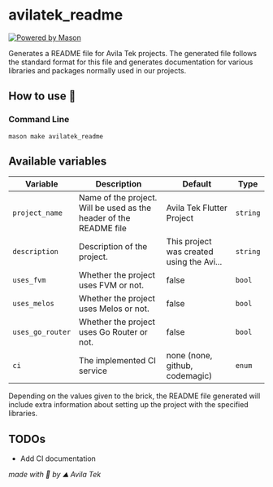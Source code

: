 # avilatek_readme

[![Powered by Mason](https://img.shields.io/endpoint?url=https%3A%2F%2Ftinyurl.com%2Fmason-badge)](https://github.com/felangel/mason)

Generates a README file for Avila Tek projects. The generated file follows the standard format for this file and generates documentation for various libraries and packages normally used in our projects.

## How to use 🚀

### Command Line 

```
mason make avilatek_readme
```

## Available variables

| Variable         | Description                                                        | Default                                   | Type     |
| ---------------- | ------------------------------------------------------------------ | ----------------------------------------- | -------- |
| `project_name`   | Name of the project. Will be used as the header of the README file | Avila Tek Flutter Project                 | `string` |
| `description`    | Description of the project.                                        | This project was created using the Avi... | `string` |
| `uses_fvm`       | Whether the project uses FVM or not.                               | false                                     | `bool`   |
| `uses_melos`     | Whether the project uses Melos or not.                             | false                                     | `bool`   |
| `uses_go_router` | Whether the project uses Go Router or not.                         | false                                     | `bool`   |
| `ci`             | The implemented CI service                                         | none (none, github, codemagic)            | `enum`   |

Depending on the values given to the brick, the README file generated will include extra information about setting up the project with the specified libraries.

## TODOs
- Add CI documentation

_made with 💚 by ⛰️ Avila Tek_